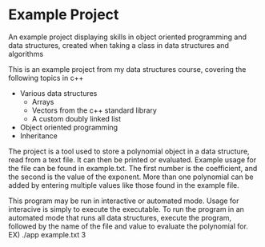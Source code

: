# Example Project
An example project displaying skills in object oriented programming and data structures, created when taking a class in data structures and algorithms

This is an example project from my data structures course, covering the following topics in c++
  - Various data structures
    - Arrays
    - Vectors from the c++ standard library
    - A custom doubly linked list
  - Object oriented programming 
  - Inheritance 

The project is a tool used to store a polynomial object in a data structure, read from a text file. It can then be printed or evaluated.
Example usage for the file can be found in example.txt. The first number is the coefficient, and the second is the value of the exponent. More than 
one polynomial can be added by entering multiple values like those found in the example file. 

This program may be run in interactive or automated mode. Usage for interacive is simply to execute the executable. To run the program in 
an automated mode that runs all data structures, execute the program, followed by the name of the file and value to evaluate the polynomial for. 
EX) ./app example.txt 3
